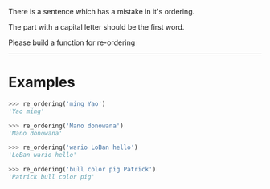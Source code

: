 There is a sentence which has a mistake in it's ordering.

The part with a capital letter should be the first word.

Please build a function for re-ordering

---
# Examples

```python
>>> re_ordering('ming Yao')
'Yao ming'

>>> re_ordering('Mano donowana')
'Mano donowana'

>>> re_ordering('wario LoBan hello')
'LoBan wario hello'

>>> re_ordering('bull color pig Patrick')
'Patrick bull color pig'
```
